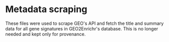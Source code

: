 # Metadata scraping

These files were used to scrape GEO's API and fetch the title and summary data for all gene signatures in GEO2Enrichr's database. This is no longer needed and kept only for provenance.
